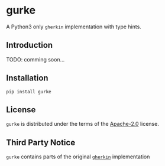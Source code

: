 # gurke

A Python3 only `gherkin` implementation with type hints.

## Introduction

TODO: comming soon...

## Installation

```console
pip install gurke
```

## License

`gurke` is distributed under the terms of the [Apache-2.0](https://spdx.org/licenses/Apache-2.0.html) license.

## Third Party Notice

`gurke` contains parts of the original [`gherkin`](https://github.com/cucumber/gherkin) implementation
